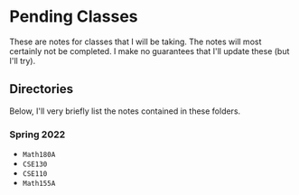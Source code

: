 # Pending Classes
These are notes for classes that I will be taking. The notes will most certainly not be completed. I make no guarantees that I'll update these (but I'll try). 

## Directories
Below, I'll very briefly list the notes contained in these folders.

### Spring 2022
- `Math180A`
- `CSE130`
- `CSE110`
- `Math155A`